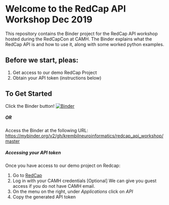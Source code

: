 # Welcome to the RedCap API Workshop Dec 2019

This repository contains the Binder project for the RedCap API workshop hosted during the RedCapCon at CAMH. The Binder explains what the RedCap API is and how to use it, along with some worked python examples.

## Before we start, pleas:
 1) Get access to our demo RedCap Project
 2) Obtain your API token (instructions below)

## To Get Started
Click the Binder button!
[![Binder](https://mybinder.org/badge_logo.svg)](https://mybinder.org/v2/gh/krembilneuroinformatics/redcap_api_workshop/master)

##### OR

Access the Binder at the following URL:
https://mybinder.org/v2/gh/krembilneuroinformatics/redcap_api_workshop/master


##### Accessing your API token

Once you have access to our demo project on Redcap:
  1) Go to [RedCap](https://edc.camhx.ca/redcap/)
  2) Log in with your CAMH credentials
      [Optional] We can give you guest access if you do not have CAMH email.
  3) On the menu on the right, under *Applications* click on *API*
  4) Copy the generated API token

